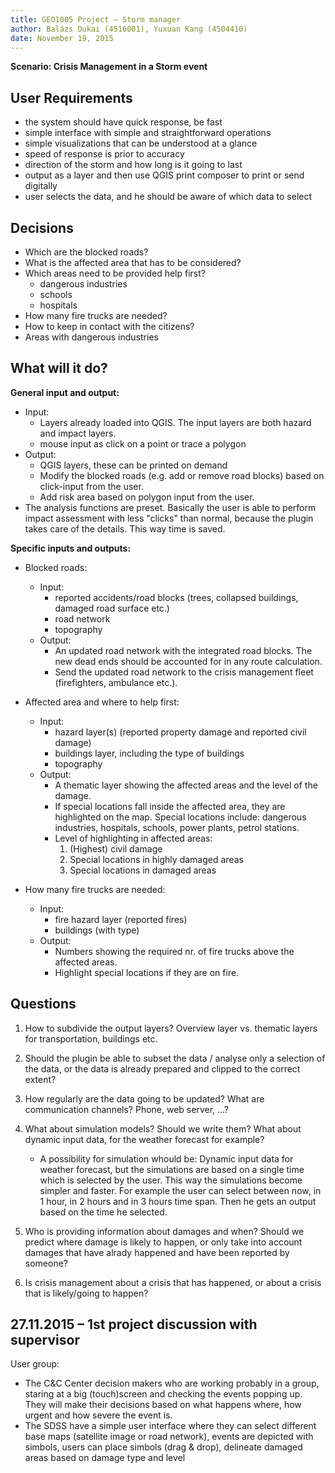 ```yaml
---
title: GEO1005 Project – Storm manager
author: Balázs Dukai (4516001), Yuxuan Kang (4504410)
date: November 19, 2015
---
```


**Scenario: Crisis Management in a Storm event** 

## User Requirements

+ the system should have quick response, be fast
+ simple interface with simple and straightforward operations
+ simple visualizations that can be understood at a glance
+ speed of response is prior to accuracy
+ direction of the storm and how long is it going to last
+ output as a layer and then use QGIS print composer to print or send digitally
+ user selects the data, and he should be aware of which data to select

## Decisions

+ Which are the blocked roads?
+ What is the affected area that has to be considered? 
+ Which areas need to be provided help first?
	+ dangerous industries
	+ schools
	+ hospitals
+ How many fire trucks are needed?
+ How to keep in contact with the citizens?
+ Areas with dangerous industries

## What will it do?

**General input and output:**

+ Input:
	+ Layers already loaded into QGIS. The input layers are both hazard and impact layers.
	+ mouse input as click on a point or trace a polygon
+ Output:
	+ QGIS layers, these can be printed on demand
	+ Modify the blocked roads (e.g. add or remove road blocks) based on click-input from the user.
	+ Add risk area based on polygon input from the user.
+ The analysis functions are preset. Basically the user is able to perform impact assessment with less "clicks" than normal, because the plugin takes care of the details. This way time is saved.

**Specific inputs and outputs:**

+ Blocked roads:
	+ Input: 
		+ reported accidents/road blocks (trees, collapsed buildings, damaged road surface etc.)
		+ road network
		+ topography
	+ Output:
		+ An updated road network with the integrated road blocks. The new dead ends should be accounted for in any route calculation.
		+ Send the updated road network to the crisis management fleet (firefighters, ambulance etc.).

+ Affected area and where to help first:
	+ Input:
		+ hazard layer(s) (reported property damage and reported civil damage)
		+ buildings layer, including the type of buildings
		+ topography 
	+ Output:
		+ A thematic layer showing the affected areas and the level of the damage.
		+ If special locations fall inside the affected area, they are highlighted on the map. Special locations include: dangerous industries, hospitals, schools, power plants, petrol stations.
		+ Level of highlighting in affected areas:
			1. (Highest) civil damage
			2. Special locations in highly damaged areas
			3. Special locations in damaged areas

+ How many fire trucks are needed:
	+ Input:
		+ fire hazard layer (reported fires)
		+ buildings (with type)
	+ Output:
		+ Numbers showing the required nr. of fire trucks above the affected areas.
		+ Highlight special locations if they are on fire.

## Questions

1. How to subdivide the output layers? Overview layer vs. thematic layers for transportation, buildings etc.

2. Should the plugin be able to subset the data / analyse only a selection of the data, or the data is already prepared and clipped to the correct extent?

3. How regularly are the data going to be updated? What are communication channels? Phone, web server, ...?

4. What about simulation models? Should we write them? What about dynamic input data, for the weather forecast for example? 
	+ A possibility for simulation whould be:
		Dynamic input data for weather forecast, but the simulations are based on a single time which is selected by the user. This way the simulations become simpler and faster. For example the user can select between now, in 1 hour, in 2 hours and in 3 hours time span. Then he gets an output based on the time he selected.

5. Who is providing information about damages and when? Should we predict where damage is likely to happen, or only take into account damages that have alrady happened and have been reported by someone?

6. Is crisis management about a crisis that has happened, or about a crisis that is likely/going to happen?

## 27.11.2015 – 1st project discussion with supervisor	

User group: 

+ The C&C Center decision makers who are working probably in a group, staring at a big (touch)screen and checking the events popping up. They will make their decisions based on what happens where, how urgent and how severe the event is. 
+ The SDSS have a simple user interface where they can select different base maps (satellite image or road network), events are depicted with simbols, users can place simbols (drag & drop), delineate damaged areas based on damage type and level
